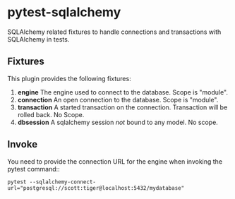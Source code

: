 # pytest-sqlalchemy
SQLAlchemy related fixtures to handle connections and transactions with SQLAlchemy in tests.

## Fixtures
This plugin provides the following fixtures:

1. **engine** The engine used to connect to the database. Scope is "module".
1. **connection** An open connection to the database. Scope is "module".
1. **transaction** A started transaction on the connection. Transaction will be rolled back. No Scope.
1. **dbsession** A sqlalchemy session *not* bound to any model. No scope.

## Invoke
You need to provide the connection URL for the engine when invoking the pytest command::

    pytest --sqlalchemy-connect-url="postgresql://scott:tiger@localhost:5432/mydatabase"
